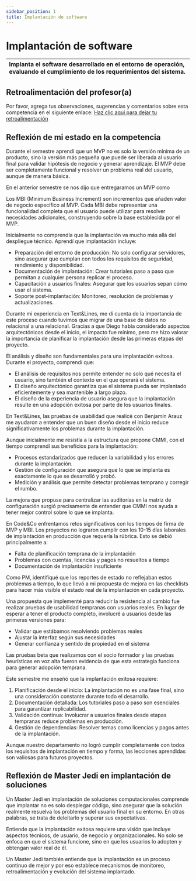 ```yaml
---
sidebar_position: 1
title: Implantación de software
---
```

# Implantación de software


| Implanta el software desarrollado en el entorno de operación, evaluando el cumplimiento de los requerimientos del sistema. |
| :-------------------------------------------------------------------------------------------------------------------------- |

## Retroalimentación del profesor(a)

Por favor, agrega tus observaciones, sugerencias y comentarios sobre esta competencia en el siguiente enlace:  [Haz clic aquí para dejar tu retroalimentación](https://docs.google.com/document/d/1xJjQrpOF5qEQ4ner6oRtDVZ8_Upx7-AKPZGywaAHH_U/edit?usp=sharing)

## Reflexión de mi estado en la competencia

Durante el semestre aprendí que un MVP no es solo la versión mínima de un producto, sino la versión más pequeña que puede ser liberada al usuario final para validar hipótesis de negocio y generar aprendizaje. El MVP debe ser completamente funcional y resolver un problema real del usuario, aunque de manera básica.

En el anterior semestre se nos dijo que entregaramos un MVP como 

Los MBI (Minimum Business Increment) son incrementos que añaden valor de negocio específico al MVP. Cada MBI debe representar una funcionalidad completa que el usuario puede utilizar para resolver necesidades adicionales, construyendo sobre la base establecida por el MVP.

Inicialmente no comprendía que la implantación va mucho más allá del despliegue técnico. Aprendí que implantación incluye:

* Preparación del entorno de producción: No solo configurar servidores, sino asegurar que cumplan con todos los requisitos de seguridad, rendimiento y disponibilidad.
* Documentación de implantación: Crear tutoriales paso a paso que permitan a cualquier persona replicar el proceso.
* Capacitación a usuarios finales: Asegurar que los usuarios sepan cómo usar el sistema.
* Soporte post-implantación: Monitoreo, resolución de problemas y actualizaciones.

Durante mi experiencia en Text&Lines, me di cuenta de la importancia de este proceso cuando tuvimos que migrar de una base de datos no relacional a una relacional. Gracias a que Diego había considerado aspectos arquitectónicos desde el inicio, el impacto fue mínimo, pero me hizo valorar la importancia de planificar la implantación desde las primeras etapas del proyecto.

El análisis y diseño son fundamentales para una implantación exitosa. Durante el proyecto, comprendí que:

* El análisis de requisitos nos permite entender no solo qué necesita el usuario, sino también el contexto en el que operará el sistema.
* El diseño arquitectónico garantiza que el sistema pueda ser implantado eficientemente y sea mantenible a largo plazo.
* El diseño de la experiencia de usuario asegura que la implantación resulte en una adopción exitosa por parte de los usuarios finales.

En Text&Lines, las pruebas de usabilidad que realicé con Benjamín Arauz me ayudaron a entender que un buen diseño desde el inicio reduce significativamente los problemas durante la implantación.

Aunque inicialmente me resistía a la estructura que propone CMMI, con el tiempo comprendí sus beneficios para la implantación:

* Procesos estandarizados que reducen la variabilidad y los errores durante la implantación.
* Gestión de configuración que asegura que lo que se implanta es exactamente lo que se desarrolló y probó.
* Medición y análisis que permite detectar problemas temprano y corregir el rumbo.

La mejora que propuse para centralizar las auditorías en la matriz de configuración surgió precisamente de entender que CMMI nos ayuda a tener mejor control sobre lo que se implanta.

En Code&Co enfrentamos retos significativos con los tiempos de firma de MVP y MBI. Los proyectos no lograron cumplir con los 10-15 días laborales de implantación en producción que requería la rúbrica. Esto se debió principalmente a:

* Falta de planificación temprana de la implantación
* Problemas con cuentas, licencias y pagos no resueltos a tiempo
* Documentación de implantación insuficiente

Como PM, identifiqué que los reportes de estado no reflejaban estos problemas a tiempo, lo que llevó a mi propuesta de mejora en las checklists para hacer más visible el estado real de la implantación en cada proyecto.

Una propuesta que implementé para reducir la resistencia al cambio fue realizar pruebas de usabilidad tempranas con usuarios reales. En lugar de esperar a tener el producto completo, involucré a usuarios desde las primeras versiones para:

* Validar que estábamos resolviendo problemas reales
* Ajustar la interfaz según sus necesidades
* Generar confianza y sentido de propiedad en el sistema

Las pruebas beta que realizamos con el socio formador y las pruebas heurísticas en voz alta fueron evidencia de que esta estrategia funciona para generar adopción temprana.

Este semestre me enseñó que la implantación exitosa requiere:

1. Planificación desde el inicio: La implantación no es una fase final, sino una consideración constante durante todo el desarrollo.
2. Documentación detallada: Los tutoriales paso a paso son esenciales para garantizar replicabilidad.
3. Validación continua: Involucrar a usuarios finales desde etapas tempranas reduce problemas en producción.
4. Gestión de dependencias: Resolver temas como licencias y pagos antes de la implantación.

Aunque nuestro departamento no logró cumplir completamente con todos los requisitos de implantación en tiempo y forma, las lecciones aprendidas son valiosas para futuros proyectos.

## Reflexión de Master Jedi en implantación de soluciones

Un Master Jedi en implantación de soluciones computacionales comprende que implantar no es solo desplegar código, sino asegurar que la solución realmente resuelva los problemas del usuario final en su entorno. En otras palabras, se trata de deleitarlo y superar sus expectativas.

Entiende que la implantación exitosa requiere una visión que incluye aspectos técnicos, de usuario, de negocio y organizacionales. No solo se enfoca en que el sistema funcione, sino en que los usuarios lo adopten y obtengan valor real de él.

Un Master Jedi también entiende que la implantación es un proceso continuo de mejor y por eso establece mecanismos de monitoreo, retroalimentación y evolución del sistema implantado.
